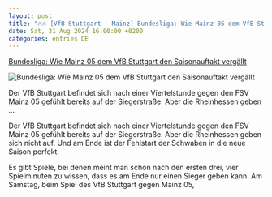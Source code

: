 ```yaml
---
layout: post
title: "🔥🔥 [VfB Stuttgart – Mainz] Bundesliga: Wie Mainz 05 dem VfB Stuttgart den Saisonauftakt vergällt"
date: Sat, 31 Aug 2024 16:00:00 +0200
categories: entries DE
---
```

[Bundesliga: Wie Mainz 05 dem VfB Stuttgart den Saisonauftakt vergällt](https://www.rheinpfalz.de/rheinpfalz-am-sonntag_artikel,-bundesliga-wie-mainz-05-dem-vfb-stuttgart-den-saisonauftakt-verg%C3%A4llt-_arid,5686940.html)

![Bundesliga: Wie Mainz 05 dem VfB Stuttgart den Saisonauftakt vergällt](https://www.rheinpfalz.de/cms_media/module_img/13136/6568380_3_facebookSM_5fb23e00681aebd3.webp)

Der VfB Stuttgart befindet sich nach einer Viertelstunde gegen den FSV Mainz 05 gefühlt bereits auf der Siegerstraße. Aber die Rheinhessen geben ...

Der VfB Stuttgart befindet sich nach einer Viertelstunde gegen den FSV Mainz 05 gefühlt bereits auf der Siegerstraße. Aber die Rheinhessen geben sich nicht auf. Und am Ende ist der Fehlstart der Schwaben in die neue Saison perfekt.

Es gibt Spiele, bei denen meint man schon nach den ersten drei, vier Spielminuten zu wissen, dass es am Ende nur einen Sieger geben kann. Am Samstag, beim Spiel des VfB Stuttgart gegen Mainz 05,

